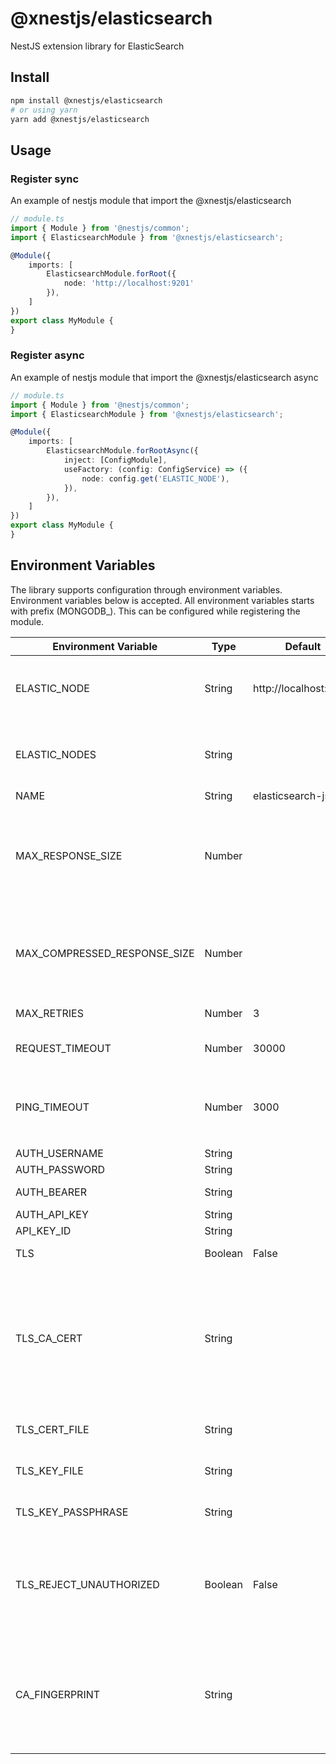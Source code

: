 # @xnestjs/elasticsearch

NestJS extension library for ElasticSearch

## Install

```sh
npm install @xnestjs/elasticsearch
# or using yarn
yarn add @xnestjs/elasticsearch
```

## Usage

### Register sync

An example of nestjs module that import the @xnestjs/elasticsearch

```ts
// module.ts
import { Module } from '@nestjs/common';
import { ElasticsearchModule } from '@xnestjs/elasticsearch';

@Module({
    imports: [
        ElasticsearchModule.forRoot({
            node: 'http://localhost:9201'
        }),
    ]
})
export class MyModule {
}
```

### Register async

An example of nestjs module that import the @xnestjs/elasticsearch async

```ts
// module.ts
import { Module } from '@nestjs/common';
import { ElasticsearchModule } from '@xnestjs/elasticsearch';

@Module({
    imports: [
        ElasticsearchModule.forRootAsync({
            inject: [ConfigModule],
            useFactory: (config: ConfigService) => ({
                node: config.get('ELASTIC_NODE'),
            }),
        }),
    ]
})
export class MyModule {
}
```

## Environment Variables

The library supports configuration through environment variables. Environment variables below is accepted.
All environment variables starts with prefix (MONGODB_). This can be configured while registering the module.

| Environment Variable         | Type    | Default               | Description                                                                                                                                                                                                 |
|------------------------------|---------|-----------------------|-------------------------------------------------------------------------------------------------------------------------------------------------------------------------------------------------------------|
| ELASTIC_NODE                 | String  | http://localhost:9200 | Elasticsearch node settings, if there is only one node. Required if `NODES` or `CLOUD_ID` is not set.                                                                                                       |
| ELASTIC_NODES                | String  |                       | Elasticsearch node settings, if there is only one node. Required if `NODE` or `CLOUD_ID` is not set.                                                                                                        |
| NAME                         | String  | elasticsearch-js      | A name for client                                                                                                                                                                                           |
| MAX_RESPONSE_SIZE            | Number  |                       | When configured, verifies that the uncompressed response size is lower than the configured number. If it's higher, it will abort the request.                                                               |
| MAX_COMPRESSED_RESPONSE_SIZE | Number  |                       | When configured, verifies that the compressed response size is lower than the configured number. If it's higher, it will abort the request.                                                                 |
| MAX_RETRIES                  | Number  | 3                     | Max number of retries for each request                                                                                                                                                                      |
| REQUEST_TIMEOUT              | Number  | 30000                 | Max request timeout in milliseconds for each request                                                                                                                                                        |
| PING_TIMEOUT                 | Number  | 3000                  | Max number of milliseconds a `ClusterConnectionPool` will wait when pinging nodes before marking them dead                                                                                                  |
| AUTH_USERNAME                | String  |                       | BasicAuth username                                                                                                                                                                                          |
| AUTH_PASSWORD                | String  |                       | BasicAuth password                                                                                                                                                                                          |
| AUTH_BEARER                  | String  |                       | BearerAuth bearer header value                                                                                                                                                                              |
| AUTH_API_KEY                 | String  |                       | ApiKeyAuth api key                                                                                                                                                                                          |
| API_KEY_ID                   | String  |                       | ApiKeyAuth api key id                                                                                                                                                                                       |
| TLS                          | Boolean | False                 | Enabled the TLS connection                                                                                                                                                                                  |
| TLS_CA_CERT                  | String  |                       | TLS: Optionally override the trusted CA certificates. Default is to trust the well-known CAs curated by Mozilla. Mozilla's CAs are completely replaced when CAs are explicitly specified using this option. |
| TLS_CERT_FILE                | String  |                       | TLS File that contains Cert chains in PEM format.                                                                                                                                                           |
| TLS_KEY_FILE                 | String  |                       | TLS File that contains private keys in PEM format.                                                                                                                                                          |
| TLS_KEY_PASSPHRASE           | String  |                       | TLS PFX or PKCS12 encoded private key and certificate chain.                                                                                                                                                |
| TLS_REJECT_UNAUTHORIZED      | Boolean | False                 | If true the server will reject any connection which is notauthorized with the list of supplied CAs. This option only has an effect if requestCert is true.                                                  |
| CA_FINGERPRINT               | String  |                       | If configured, verifies that the fingerprint of the CA certificate that has signed the certificate of the server matches the supplied fingerprint; only accepts SHA256 digest fingerprints                  |
